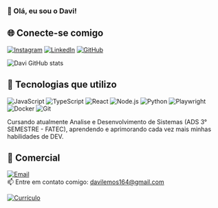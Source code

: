 ### 👋 Olá, eu sou o Davi!

## 🌐 Conecte-se comigo

[![Instagram](https://img.shields.io/badge/Instagram-E4405F?style=for-the-badge&logo=instagram&logoColor=white)](https://www.instagram.com/davi_lemos013?igsh=Y2xhZW5oa205NW5m&utm_source=qr)
[![LinkedIn](https://img.shields.io/badge/LinkedIn-0A66C2?style=for-the-badge&logo=linkedin&logoColor=white)](https://www.linkedin.com/in/davi-lemos-019447353?utm_source=share&utm_campaign=share_via&utm_content=profile&utm_medium=ios_app)
[![GitHub](https://img.shields.io/badge/GitHub-181717?style=for-the-badge&logo=github&logoColor=white)](https://github.com/Davil1613)


![Davi GitHub stats](https://github-readme-stats.vercel.app/api?username=Davil1613&show_icons=true&theme=tokyonight)


## 🚀 Tecnologias que utilizo

![JavaScript](https://img.shields.io/badge/JavaScript-F7DF1E?style=for-the-badge&logo=javascript&logoColor=black)
![TypeScript](https://img.shields.io/badge/TypeScript-3178C6?style=for-the-badge&logo=typescript&logoColor=white)
![React](https://img.shields.io/badge/React-61DAFB?style=for-the-badge&logo=react&logoColor=black)
![Node.js](https://img.shields.io/badge/Node.js-339933?style=for-the-badge&logo=node.js&logoColor=white)
![Python](https://img.shields.io/badge/Python-3776AB?style=for-the-badge&logo=python&logoColor=white)
![Playwright](https://img.shields.io/badge/Playwright-2EAD33?style=for-the-badge&logo=microsoft&logoColor=white)
![Docker](https://img.shields.io/badge/Docker-2496ED?style=for-the-badge&logo=docker&logoColor=white)
![Git](https://img.shields.io/badge/Git-F05032?style=for-the-badge&logo=git&logoColor=white)

Cursando atualmente Analise e Desenvolvimento de Sistemas (ADS 3° SEMESTRE - FATEC), aprendendo e aprimorando cada vez mais minhas habilidades de DEV.
 
## 📧 Comercial  

[![Email](https://img.shields.io/badge/Gmail-D14836?style=for-the-badge&logo=gmail&logoColor=white)](mailto:davilemos164@gmail.com)  
📫 Entre em contato comigo: davilemos164@gmail.com

[![Currículo](https://img.shields.io/badge/Currículo-PDF-red?style=for-the-badge&logo=adobeacrobatreader&logoColor=white)](./Currículo%20-%20Davi%20Lemos%20Santos.pdf)  
